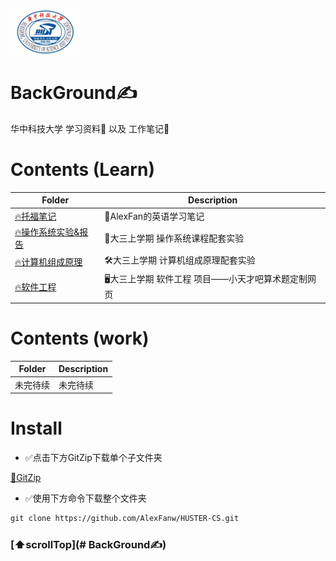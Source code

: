 <img src="./asset/hust.jpg" alt="32711957262a04abd97f3566a6cea08f" width="" height="70"/>

# BackGround✍️
华中科技大学 学习资料💾 以及 工作笔记📒

# Contents (Learn)

| Folder      | Description            |
| ----------- | ---------------------- |
| [🔥托福笔记](./Toefl) | 📒AlexFan的英语学习笔记 |
| [🔥操作系统实验&报告](./操作系统) | 🔧大三上学期 操作系统课程配套实验 |
| [🔥计算机组成原理](./计算机组成原理) | 🛠大三上学期 计算机组成原理配套实验 |
| [🔥软件工程](./软件工程) | 🖥大三上学期 软件工程 项目——小天才吧算术题定制网页 |



# Contents (work)

| Folder   | Description |
| -------- | ----------- |
| 未完待续 | 未完待续    |



# Install

* ✅点击下方GitZip下载单个子文件夹

[📁GitZip](http://kinolien.github.io/gitzip/)

* ✅使用下方命令下载整个文件夹

```markdown
git clone https://github.com/AlexFanw/HUSTER-CS.git
```



### [⬆️scrollTop](# BackGround✍️)
